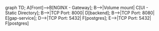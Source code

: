 graph TD;
    A[Front]-->B[NGINX - Gateway];
    B-->|Volume mount| C[UI - Static Directory];
    B-->|TCP Port: 8000| D[backend];
    B-->|TCP Port: 8080| E[gap-service];
    D-->|TCP Port: 5432| F[postgres];
    E-->|TCP Port: 5432| F[postgres]